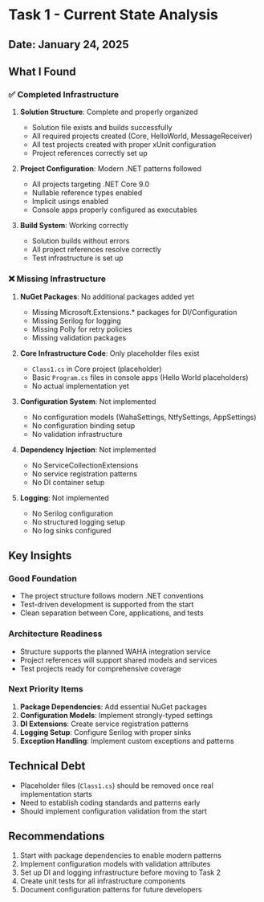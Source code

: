 # Task 1 - Current State Analysis

## Date: January 24, 2025

## What I Found

### ✅ Completed Infrastructure
1. **Solution Structure**: Complete and properly organized
   - Solution file exists and builds successfully
   - All required projects created (Core, HelloWorld, MessageReceiver)
   - All test projects created with proper xUnit configuration
   - Project references correctly set up

2. **Project Configuration**: Modern .NET patterns followed
   - All projects targeting .NET Core 9.0
   - Nullable reference types enabled
   - Implicit usings enabled
   - Console apps properly configured as executables

3. **Build System**: Working correctly
   - Solution builds without errors
   - All project references resolve correctly
   - Test infrastructure is set up

### ❌ Missing Infrastructure
1. **NuGet Packages**: No additional packages added yet
   - Missing Microsoft.Extensions.* packages for DI/Configuration
   - Missing Serilog for logging
   - Missing Polly for retry policies
   - Missing validation packages

2. **Core Infrastructure Code**: Only placeholder files exist
   - `Class1.cs` in Core project (placeholder)
   - Basic `Program.cs` files in console apps (Hello World placeholders)
   - No actual implementation yet

3. **Configuration System**: Not implemented
   - No configuration models (WahaSettings, NtfySettings, AppSettings)
   - No configuration binding setup
   - No validation infrastructure

4. **Dependency Injection**: Not implemented
   - No ServiceCollectionExtensions
   - No service registration patterns
   - No DI container setup

5. **Logging**: Not implemented
   - No Serilog configuration
   - No structured logging setup
   - No log sinks configured

## Key Insights

### Good Foundation
- The project structure follows modern .NET conventions
- Test-driven development is supported from the start
- Clean separation between Core, applications, and tests

### Architecture Readiness
- Structure supports the planned WAHA integration service
- Project references will support shared models and services
- Test projects ready for comprehensive coverage

### Next Priority Items
1. **Package Dependencies**: Add essential NuGet packages
2. **Configuration Models**: Implement strongly-typed settings
3. **DI Extensions**: Create service registration patterns
4. **Logging Setup**: Configure Serilog with proper sinks
5. **Exception Handling**: Implement custom exceptions and patterns

## Technical Debt
- Placeholder files (`Class1.cs`) should be removed once real implementation starts
- Need to establish coding standards and patterns early
- Should implement configuration validation from the start

## Recommendations
1. Start with package dependencies to enable modern patterns
2. Implement configuration models with validation attributes
3. Set up DI and logging infrastructure before moving to Task 2
4. Create unit tests for all infrastructure components
5. Document configuration patterns for future developers
